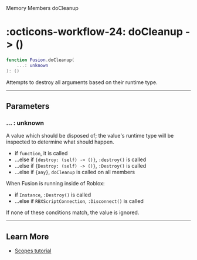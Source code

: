 <nav class="fusiondoc-api-breadcrumbs">
	<span>Memory</span>
	<span>Members</span>
	<span>doCleanup</span>
</nav>

<h1 class="fusiondoc-api-header" markdown>
	<span class="fusiondoc-api-icon" markdown>:octicons-workflow-24:</span>
	<span class="fusiondoc-api-name">doCleanup</span>
	<span class="fusiondoc-api-type">
		-> ()
	</span>
</h1>

```Lua
function Fusion.doCleanup(
	...: unknown
): ()
```

Attempts to destroy all arguments based on their runtime type.

-----

## Parameters

<h3 markdown>
	...
	<span class="fusiondoc-api-type">
		: unknown
	</span>
</h3>

A value which should be disposed of; the value's runtime type will be inspected
to determine what should happen.

- if `function`, it is called
- ...else if `{destroy: (self) -> ()}`, `:destroy()` is called 
- ...else if `{Destroy: (self) -> ()}`, `:Destroy()` is called
- ...else if `{any}`, `doCleanup` is called on all members

When Fusion is running inside of Roblox:

- if `Instance`, `:Destroy()` is called
- ...else if `RBXScriptConnection`, `:Disconnect()` is called

If none of these conditions match, the value is ignored.

-----

## Learn More

- [Scopes tutorial](../../../../tutorials/fundamentals/scopes)